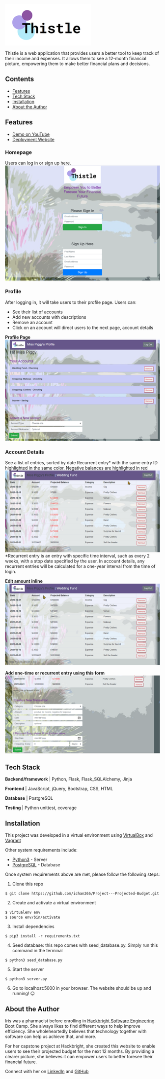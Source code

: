 ![alt text][logo]

[logo]: static/ThistleLogo.png

Thistle is a web application that provides users a better tool to keep track of their income and expenses. It allows them to see a 12-month financial picture, empowering them to make better financial plans and decisions.

## Contents

- [Features](#features)
- [Tech Stack](#tech-stack)
- [Installation](#installation)
- [About the Author](#about-author)

## <a name="features"></a>Features

- [Demo on YouTube](https://www.youtube.com/watch?v=G3zVo_hxHpk)
- [Deployment Website](https://hb-thistle.herokuapp.com/)

### Homepage

Users can log in or sign up here.
![Thistle Homepage](/static/homepage.png)

### Profile

After logging in, it will take users to their profile page. Users can:

- See their list of accounts
- Add new accounts with descriptions
- Remove an account
- Click on an account will direct users to the next page, account details

**Profile Page**
![Profile Page](/static/profile_page.png)

### Account Details

See a list of entries, sorted by date
Recurrent entry* with the same entry ID highlighted in the same color. Negative balances are highlighted in red
![Highlight recurrent entry](/static/recurrent_entry_highlight.gif)
*Recurrent entry is an entry with specific time interval, such as every 2 weeks, with a stop date specified by the user. In account details, any recurrent entries will be calculated for a one-year interval from the time of login.

**Edit amount inline**
![Edit amount](/static/edit_amount.gif)

**Add one-time or recurrent entry using this form**
![Create new entry](/static/create_new_transaction.png)

## <a name="tech-stack"></a>Tech Stack

**Backend/framework** | Python, Flask, Flask_SQLAlchemy, Jinja

**Frontend** | JavaScript, jQuery, Bootstrap, CSS, HTML

**Database** | PostgreSQL

**Testing** | Python unittest, coverage

## <a name="installation"></a>Installation

This project was developed in a virtual environment using [VirtualBox](https://www.virtualbox.org/wiki/Downloads) and [Vagrant](https://www.vagrantup.com/downloads.html)

Other system requirements include:

- [Python3](https://www.python.org/downloads/) - Server
- [PostgreSQL](https://www.postgresql.org/download/) - Database

Once system requirements above are met, please follow the following steps:

1. Clone this repo

```
$ git clone https://github.com/ichan266/Project---Projected-Budget.git
```

2. Create and activate a virtual environment

```
$ virtualenv env
$ source env/bin/activate
```

3. Install dependencies

```
$ pip3 install -r requirements.txt
```

4. Seed database: this repo comes with seed_database.py. Simply run this command in the terminal

```
$ python3 seed_database.py
```

5. Start the server

```
$ python3 server.py
```

6. Go to localhost:5000 in your browser. The website should be up and running! :wink:

## <a name="about-author"></a>About the Author

Iris was a pharmacist before enrolling in [Hackbright Software Engineering](https://hackbrightacademy.com/) Boot Camp. She always likes to find different ways to help improve efficiency. She wholeheartedly believes that technology together with software can help us achieve that, and more.

For her capstone project at Hackbright, she created this website to enable users to see their projected budget for the next 12 months. By providing a clearer picture, she believes it can empower users to better foresee their financial future.

Connect with her on [LinkedIn](https://www.linkedin.com/in/iris-kuhn/) and [GitHub](https://github.com/ichan266/)
